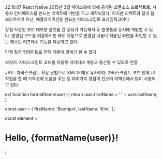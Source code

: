 22.10.07
React Native
2015년 3월 페이스북에 의해 공개된 오픈소스 프로젝트로, 사용자 인터페이스를 만드는 리액트에
기반을 두고 제작되었다. 하지만 리액트와 달리 웹 브라우저가 아닌, 애플리케이션을 만드는 자바스크립트 프레임워크이다

장점
작성된 코드 대부분 플랫폼 간 공유가 가능해서 두 플랫폼을 동시에 개발할 수 있다.
변경된 코드를 저장하기만 해도 자동으로 변경된 내용이 적용된 화면을 확인할 수 있는 패스트 리프레쉬 기능을 제공하고 있다.

단점
잦은 업데이트로 인해 개발에 방해가 될 수 있다.

브릿지: 자바스크립트 코드를 이용해 네이티브 계층과 통신할 수 있도록 연결

JSX : 자바스크립트 확장 문법으로 XML과 매우 유사하다. 자바스크립트 코드 안에 UI 작업을 할 때 가독성에 도움을 주는 등
여러가지 장점이 있으며 리액트에서 많이 사용되고 있다.

ex)
function formatName(user) {
	return user.firstName + ' ' + user.lastName;
}

const user = {
	firstName: 'Beomjun',
	lastName: 'Kim',
};

const element = <h1>Hello, {formatName(user)}!</h1>;